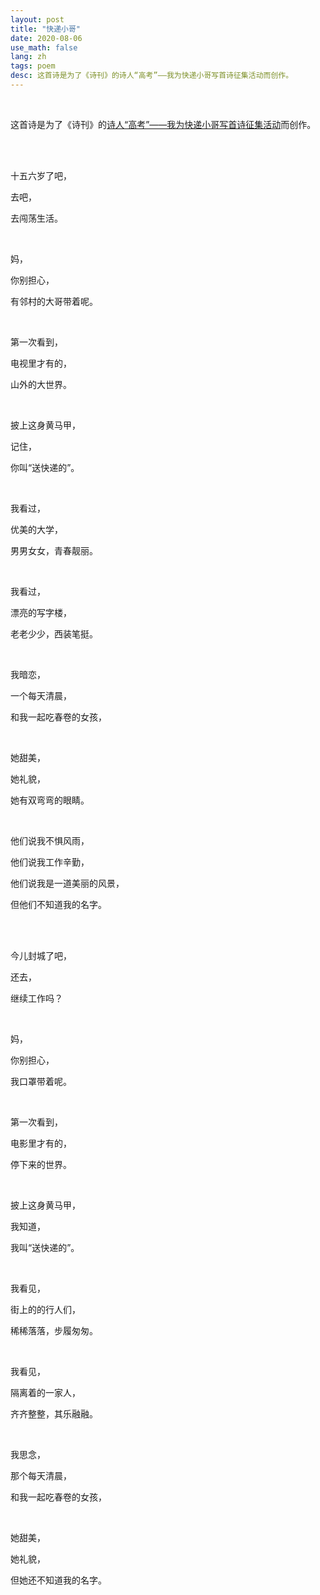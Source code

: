 ```yaml
---
layout: post
title: "快递小哥"
date: 2020-08-06
use_math: false
lang: zh
tags: poem
desc: 这首诗是为了《诗刊》的诗人“高考”——我为快递小哥写首诗征集活动而创作。
---
```


<br>

这首诗是为了《诗刊》的[诗人“高考”——我为快递小哥写首诗征集活动](http://www.zgshige.com/c/2020-07-08/14361575.shtml)而创作。

<br>

<br>

十五六岁了吧，

去吧，

去闯荡生活。

<br>

妈，

你别担心，

有邻村的大哥带着呢。

<br>

第一次看到，

电视里才有的，

山外的大世界。

<br>

披上这身黄马甲，

记住，

你叫“送快递的”。

<br>

我看过，

优美的大学，

男男女女，青春靓丽。

<br>

我看过，

漂亮的写字楼，

老老少少，西装笔挺。

<br>

我暗恋，

一个每天清晨，

和我一起吃春卷的女孩，

<br>

她甜美，

她礼貌，

她有双弯弯的眼睛。

<br>

他们说我不惧风雨，

他们说我工作辛勤，

他们说我是一道美丽的风景，

但他们不知道我的名字。

<br>

<br>

今儿封城了吧，

还去，

继续工作吗？

<br>

妈，

你别担心，

我口罩带着呢。

<br>

第一次看到，

电影里才有的，

停下来的世界。

<br>

披上这身黄马甲，

我知道，

我叫“送快递的”。

<br>

我看见，

街上的的行人们，

稀稀落落，步履匆匆。

<br>

我看见，

隔离着的一家人，

齐齐整整，其乐融融。

<br>

我思念，

那个每天清晨，

和我一起吃春卷的女孩，

<br>

她甜美，

她礼貌，

但她还不知道我的名字。


